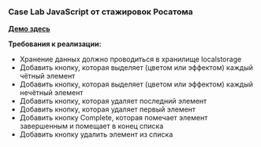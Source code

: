 ### Case Lab JavaScript от стажировок Росатома

**[Демо здесь](https://www.example.com)** 

**Требования к реализации:**
- Хранение данных должно проводиться в хранилище localstorage
- Добавить кнопку, которая выделяет (цветом или эффектом) каждый чётный элемент
- Добавить кнопку, которая выделяет (цветом или эффектом) каждый нечётный элемент
- Добавить кнопку, которая удаляет последний элемент
- Добавить кнопку, которая удаляет первый элемент
- Добавить кнопку Complete, которая помечает элемент завершенным и помещает в конец списка
- Добавить кнопку удалить элемент из списка